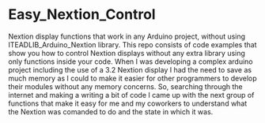 # Easy_Nextion_Control
Nextion display functions that work in any Arduino project, without using ITEADLIB_Arduino_Nextion library.
This repo consists of code examples that show you how to control Nextion displays without any extra library using only functions inside your code.
When I was developing a complex arduino project including the use of a 3.2 Nextion display I had the need to save as much memory as I could to make it easier for other programmers to develop their modules without any memory concerns.
So, searching through the internet and making a writing a bit of code I came up with the next group of functions that make it easy for me and my coworkers to understand what the Nextion was comanded to do and the state in which it was.
